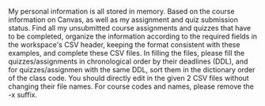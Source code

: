 My personal information is all stored in memory. Based on the course information on Canvas, as well as my assignment and quiz submission status. Find all my unsubmitted course assignments and quizzes that have to be completed, organize the information according to the required fields in the workspace's CSV header, keeping the format consistent with these examples, and complete these CSV files. In filling the files, please fill the quizzes/assignments in chronological order by their deadlines (DDL), and for quizzes/assignmen with the same DDL, sort them in the dictionary order of the class code. You should directly edit in the given 2 CSV files without changing their file names. For course codes and names, please remove the -x suffix.